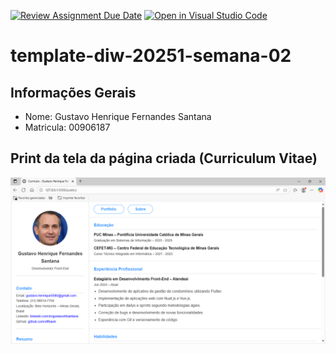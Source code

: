 [![Review Assignment Due Date](https://classroom.github.com/assets/deadline-readme-button-22041afd0340ce965d47ae6ef1cefeee28c7c493a6346c4f15d667ab976d596c.svg)](https://classroom.github.com/a/tTaWaoZk)
[![Open in Visual Studio Code](https://classroom.github.com/assets/open-in-vscode-2e0aaae1b6195c2367325f4f02e2d04e9abb55f0b24a779b69b11b9e10269abc.svg)](https://classroom.github.com/online_ide?assignment_repo_id=20252632&assignment_repo_type=AssignmentRepo)
# template-diw-20251-semana-02

## Informações Gerais
- Nome: Gustavo Henrique Fernandes Santana
- Matricula: 00906187

## Print da tela da página criada (Curriculum Vitae)

![Print da tela da página criada](public/site.png)
